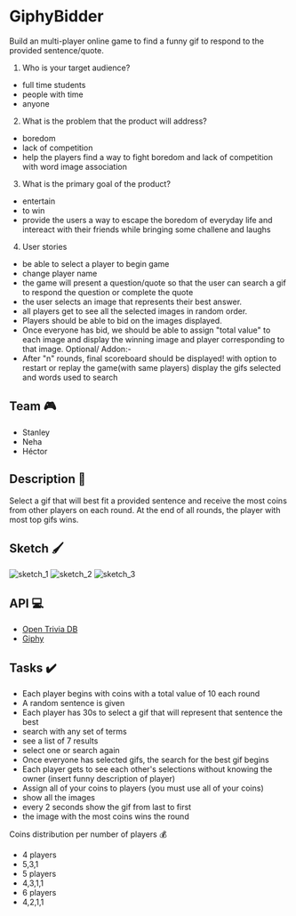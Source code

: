 # GiphyBidder

Build an multi-player online game to find a funny gif to respond to the provided sentence/quote.

1. Who is your target audience?
- full time students
- people with time
- anyone

2. What is the problem that the product will address?
- boredom
- lack of competition
- help the players find a way to fight boredom and lack of competition with word image association

3. What is the primary goal of the product?
- entertain
- to win
- provide the users a way to escape the boredom of everyday life and intereact with their friends while bringing some challene and laughs

4. User stories
- be able to select a player to begin game
- change player name
- the game will present a question/quote so that the user can search a gif to respond the question or complete the quote
- the user selects an image that represents their best answer.
- all players get to see all the selected images in random order.
- Players should be able to bid on the images displayed.
- Once everyone has bid, we should be able to assign "total value" to each image and display the winning image and player corresponding to that image.
Optional/ Addon:-
- After "n" rounds, final scoreboard should be displayed! with option to restart or replay the game(with same players) display the gifs selected and words used to search


## Team 🎮

- Stanley
- Neha
- Héctor

## Description 📜

Select a gif that will best fit a provided sentence and receive the most coins from other players on each round. At the end of all rounds, the player with most top gifs wins. 

## Sketch 🖌

![sketch_1](./groupWork/WIN_20190704_21_01_29_Pro.jpg)
![sketch_2](./groupWork/WIN_20190704_21_01_38_Pro.jpg)
![sketch_3](./groupWork/WIN_20190704_21_01_47_Pro.jpg)

## API 💻

- [Open Trivia DB](https://opentdb.com/api_config.php)
- [Giphy](https://developers.giphy.com/)

## Tasks ✔️

- Each player begins with coins with a total value of 10 each round
- A random sentence is given
- Each player has 30s to select a gif that will represent that sentence the best
- search with any set of terms
- see a list of 7 results
- select one or search again
- Once everyone has selected gifs, the search for the best gif begins
- Each player gets to see each other's selections without knowing the owner (insert funny description of player)
- Assign all of your coins to players (you must use all of your coins)
- show all the images
- every 2 seconds show the gif from last to first
- the image with the most coins wins the round

Coins distribution per number of players 💰

- 4 players
- 5,3,1
- 5 players
- 4,3,1,1
- 6 players
- 4,2,1,1


